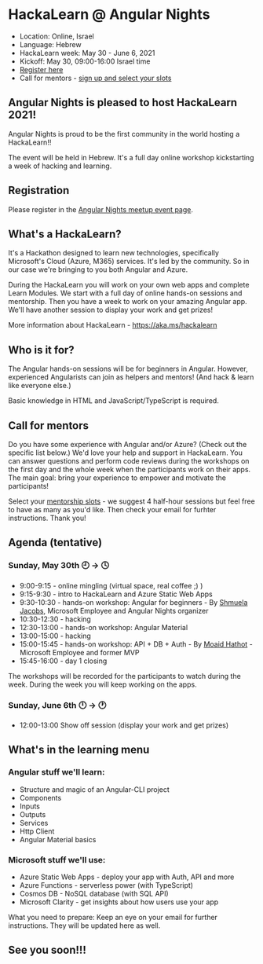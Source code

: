 # HackaLearn @ Angular Nights
- Location: Online, Israel
- Language: Hebrew
- HackaLearn week: May 30 - June 6, 2021
- Kickoff: May 30, 09:00-16:00 Israel time
- [Register here](https://www.meetup.com/Angular-Nights/events/277128256/)
- Call for mentors - [sign up and select your slots](https://calendly.com/hackalearn/hackalearn-angular-nights)


## Angular Nights is pleased to host HackaLearn 2021!
Angular Nights is proud to be the first community in the world hosting a HackaLearn!!

The event will be held in Hebrew. It's a full day online workshop kickstarting a week of hacking and learning.

## Registration
Please register in the [Angular Nights meetup event page](https://www.meetup.com/Angular-Nights/events/277128256/).

## What's a HackaLearn?
It's a Hackathon designed to learn new technologies, specifically Microsoft's Cloud (Azure, M365) services. It's led by the community. So in our case we're bringing to you both Angular and Azure.

During the HackaLearn you will work on your own web apps and complete Learn Modules. We start with a full day of online hands-on sessions and mentorship. Then you have a week to work on your amazing Angular app. We'll have another session to display your work and get prizes!

More information about HackaLearn - https://aka.ms/hackalearn

## Who is it for?
The Angular hands-on sessions will be for beginners in Angular. However, experienced Angularists can join as helpers and mentors! (And hack & learn like everyone else.)

Basic knowledge in HTML and JavaScript/TypeScript is required.

## Call for mentors
Do you have some experience with Angular and/or Azure? (Check out the specific list below.) We'd love your help and support in HackaLearn. You can answer questions and perform code reviews during the workshops on the first day and the whole week when the participants work on their apps. The main goal: bring your experience to empower and motivate the participants!

Select your [mentorship slots](https://calendly.com/hackalearn/hackalearn-angular-nights)  - we suggest 4 half-hour sessions but feel free to have as many as you'd like. Then check your email for furhter instructions. Thank you!

## Agenda (tentative) 
### Sunday, May 30th 🕘 -> 🕓
- 9:00-9:15 - online mingling (virtual space, real coffee ;) )
- 9:15-9:30 - intro to HackaLearn and Azure Static Web Apps
- 9:30-10:30 - hands-on workshop: Angular for beginners - By [Shmuela Jacobs](https://www.linkedin.com/in/shmuelaj/), Microsoft Employee and Angular Nights organizer
- 10:30-12:30 - hacking
- 12:30-13:00 - hands-on workshop: Angular Material
- 13:00-15:00 - hacking
- 15:00-15:45 - hands-on workshop: API + DB + Auth - By [Moaid Hathot](https://www.linkedin.com/in/moaid-hathot-607a4348/) - Microsoft Employee and former MVP
- 15:45-16:00 - day 1 closing

The workshops will be recorded for the participants to watch during the week.
During the week you will keep working on the apps.

### Sunday, June 6th 🕛 -> 🕐
- 12:00-13:00 Show off session (display your work and get prizes)

## What's in the learning menu

### Angular stuff we'll learn:
- Structure and magic of an Angular-CLI project
- Components
- Inputs
- Outputs
- Services
- Http Client
- Angular Material basics

### Microsoft stuff we'll use:
- Azure Static Web Apps - deploy your app with Auth, API and more
- Azure Functions - serverless power (with TypeScript)
- Cosmos DB - NoSQL database (with SQL API)
- Microsoft Clarity - get insights about how users use your app

What you need to prepare: Keep an eye on your email for further instructions. They will be updated here as well.

## See you soon!!!
